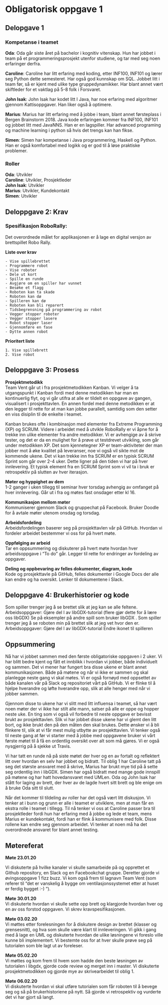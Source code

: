 
# Obligatorisk oppgave 1

## Delopgave 1

### Kompetanse i teamet
**Oda**: Oda går siste året på bachelor i kognitiv vitenskap. Hun har jobbet i team på et programmeringsprosjekt utenfor studiene, og tar med seg noen erfaringer derfra.

**Caroline**: Caroline har litt erfaring med koding, etter INF100, INF101 og lærer seg Python dette semesteret. Har også god kunnskap om SQL. Jobbet litt i team før, så er kjent med ulike type gruppedynamikker. Har blant annet vært skiftleder for et vaktlag på 5-8 folk i Forsvaret. 

**John Isak**: John Isak har kodet litt I Java, har noe erfaring med algoritmer gjennom Kattisoppgaver. Han liker også å optimere.

**Marius**: Marius har litt erfaring med å jobbe i team, blant annet førsteplass i Bergen Brainstorm 2018. Java kode erfaringen kommer fra INF100, INF101 og jobbet litt med JavaNNS. Han er en lagspiller. Har advanced programing og machine learning i python så hvis det trengs kan han fikse.

**Simen**: Simen har kompetanse i Java programmering, Haskell og Python. Han er også komfortabel med logikk og er god til å løse praktiske problemer.

### Roller
**Oda**: Utvikler   
**Caroline**: Utvikler, Prosjektleder  
**John Isak**: Utvikler     
**Marius**: Utvikler, Kundekontakt  
**Simen**: Utvikler


## Deloppgave 2: Krav 

### Spesifikasjon RoboRally:

Det overordnede målet for applikasjonen er å lage en digital versjon av brettspillet Robo Rally. 

**Liste over krav**   

	- Vise spillebrettet
	- Programmere robot
	- Vise roboter
	- Dele ut kort
	- Spille en runde
	- Avgjøre om en spiller har vunnet
	- Besøke et flagg
	- Roboten kan ta skade
	- Roboten kan dø
	- Spilleren kan dø
	- Roboten kan bli reparert
	- Tidsbegrensning på programmering av robot
	- Vegger stopper roboter
	- Vegger stopper lasere
	- Robot stopper laser
	- Gjennomføre en fase
	- Dytte annen robot

**Prioritert liste** 

	1. Vise spillebrett
	2. Vise robot

## Deloppgave 3: Prosess

**Prosjektmetodikk**  
Team Vent går ut i fra prosjektmetodikken Kanban. Vi velger å ta utgangspunkt i Kanban fordi med denne metodikken har man en kontinuerlig flyt, og vi går utifra at alle er tildelt en oppgave av gangen, visualisert i prosjekttavlen. En annen fordel med denne metodikken er at den legger til rette for at man kan jobbe parallelt, samtidig som den setter en viss disiplin til de enkelte i teamet. 

Kanban brukes ofte i kombinasjon med elementer fra Extreme Programming (XP) og SCRUM. Videre i arbeidet med å utvikle RoboRally er vi åpne for å trekke inn ulike elementer fra andre metodikker. Vi er avhengige av å skrive tester, og det er da en mulighet for å prøve ut testdrevet utvikling, som går under metodikken XP. Det som kjennetegner XP er team-aktiviteter der man jobber mot å øke kvalitet på leveranser, noe vi også vil sikte mot de kommende ukene. Det vi kan trekke inn fra SCRUM er en typisk SCRUM Sprint som går over 2-4 uker. Dette ligner på den tiden vi har på hver innlevering. Et typisk element fra en SCRUM Sprint som vi vil ta i bruk er retrospektiv på slutten av hver iterasjon.

**Møter og hyppighet av dem**  
1-2 ganger i uken tillegg til seminar hver torsdag avhengig av omfanget på hver innlevering.
Går ut i fra og møtes fast onsdager etter kl 16.

**Kommunikasjon mellom møter**  
Kommuniserer gjennom Slack og gruppechat på Facebook. Bruker Doodle for å avtale møter utenom onsdag og torsdag.

**Arbeidsfordeling**  
Arbeidsfordelingen baserer seg på prosjekttavlen vår på GitHub.
Hvordan vi fordeler arbeidet bestemmer vi oss for på hvert møte.

**Oppfølging av arbeid**  
Tar en oppsummering og diskuterer på hvert møte hvordan hver arbeidsoppgave i “To do” går. Legger til rette for endringer av fordeling av oppgaver.

**Deling og oppbevaring av felles dokumenter, diagram, kode**  
Kode og prosjekttavle på GitHub, felles dokumenter i Google Docs der alle kan endre og ha oversikt. Lenker til dokumentene i Slack. 

## Deloppgave 4: Brukerhistorier og kode

Som spiller trenger jeg å se brettet slik at jeg kan se alle feltene.
Arbeidsoppgaver:
Gjøre del I av libGDX-tutorial (flere gjør dette for å lære oss libGDX)
Se på eksempler på andre spill som bruker libGDX
.
Som spiller trenger jeg å se roboten min på brettet slik at jeg vet hvor den er.
Arbeidsoppgaver: 
Gjøre del I av libGDX-tutorial
Endre ikonet til spilleren

## Oppsummering

Nå har vi jobbet sammen med den første obligatoriske oppgaven i 2 uker. Vi har blitt bedre kjent og fått et innblikk i hvordan vi jobber, både individuelt og sammen. Det vi mener har fungert bra disse ukene er blant annet kommunikasjonen. Både på møtene og når vi ikke er sammen og skal planlegge neste gang vi skal møtes. Vi er også fornøyd med oppsettet av både kanalen vår på Slack og repositoriet vårt på GitHub. Vi er flinke til å hjelpe hverandre og løfte hverandre opp, slik at alle henger med når vi jobber sammen. 

Gjennom disse to ukene har vi slitt med litt influensa i teamet, så har vært noen møter der vi ikke har stilt alle mann, satser på alle er oppe og hopper neste uke. En ting som vi også vil forbedre til neste oppgave er bevisst brukt av prosjekttavlen. Slik vi har jobbet disse ukene har vi glemt den litt bort, og ikke brukt den på den måten den skal brukes. Dette ønsker vi å bli flinkere til, slik at vi får mest mulig utbytte av prosjekttavlen. Vi tenker også til neste gang at før vi starter med å jobbe med oppgavene bruker vi vårt første møtet til å få en ordentlig oversikt over alt som må gjøres. Vi er også nysgjerrig på å sjekke ut Travis. 

Vi har tatt en runde nå på siste møtet der hver og en av fortalt og reflektert litt over hvordan en selv har jobbet og bidratt. Til oblig 1 har Caroline tatt på seg det største ansvaret med å skrive, Marius har brukt mye tid på å sette seg ordentlig inn i libGDX. Simen har også bidratt med mange gode innspill på møtene og har hatt hovedansvaret med UMLen. Oda og John Isak har stått for laging av brett, der hver av de lagde hvert sitt brett og ble enige om å bruke Oda sitt til slutt. 

Når det kommer til tildeling av roller har det også vært litt diskusjon. Vi tenker at i bunn og grunn er alle i teamet er utviklere, men at man får en ekstra rolle i teamet i tillegg. Til nå tenker vi oss at Caroline passer bra til prosjektleder fordi hun har erfaring med å jobbe og lede et team, mens Marius er kundekontakt, fordi han er flink å kommunisere med folk.  Disse rollene kan endre seg gjennom arbeidet. Vi tenker at noen må ha det overordnede ansvaret for blant annet testing. 

## Møtereferat

**Møte 23.01.20**

Vi diskuterte på hvilke kanaler vi skulle samarbeide på og opprettet et Github repository, en Slack og en Facebookchat gruppe. Deretter gjorde vi øvingsoppgave 1 fizz buzz. Vi kom også frem til lagnavn Team Vent (som referer til “det er vanskelig å bygge om ventilasjonssystemet etter at huset er ferdig bygget :-) ”).

**Møte 30.01.20**  
Vi diskuterte hvordan vi skulle sette opp brett og klargjorde hvordan hver og en av oss forstod oppgaven. Vi skrev kravspesifikasjonen. 

**Møte 03.02.20**  
Vi møttes etter forelesningen for å diskutere design av brettet (klasser og grensesnitt), og hva som skulle være klart til innleveringen. Vi gikk i gang med å lage en UML og diskuterte hvordan de ulike løsningene vi foreslo ville kunne bli implementert. Vi bestemte oss for at hver skulle prøve seg på tutorialen som ble lagt ut av foreleser.

**Møte 05.02.20**  
Vi møttes og kom frem til hvem som hadde den beste løsningen av tutorialen i libgdx, gjorde code review og merget inn i master. Vi diskuterte prosjektmetodikken og gjorde mye av skrivearbeidet til oblig 1.

**Møte 06.02.20**  
Vi diskuterte hvordan vi skal utføre tutorialen som får roboten til å bevege seg og så på brukerhistoriene på nytt. Så gjorde vi retrospektiv og vurderte det vi har gjort så langt.
